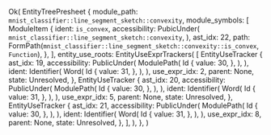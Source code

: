 Ok(
    EntityTreePresheet {
        module_path: `mnist_classifier::line_segment_sketch::convexity`,
        module_symbols: [
            ModuleItem {
                ident: `is_convex`,
                accessibility: PubicUnder(
                    `mnist_classifier::line_segment_sketch::convexity`,
                ),
                ast_idx: 22,
                path: FormPath(`mnist_classifier::line_segment_sketch::convexity::is_convex`, `Function`),
            },
        ],
        entity_use_roots: EntityUseExprTrackers(
            [
                EntityUseTracker {
                    ast_idx: 19,
                    accessibility: PublicUnder(
                        ModulePath(
                            Id {
                                value: 30,
                            },
                        ),
                    ),
                    ident: Identifier(
                        Word(
                            Id {
                                value: 31,
                            },
                        ),
                    ),
                    use_expr_idx: 2,
                    parent: None,
                    state: Unresolved,
                },
                EntityUseTracker {
                    ast_idx: 20,
                    accessibility: PublicUnder(
                        ModulePath(
                            Id {
                                value: 30,
                            },
                        ),
                    ),
                    ident: Identifier(
                        Word(
                            Id {
                                value: 31,
                            },
                        ),
                    ),
                    use_expr_idx: 5,
                    parent: None,
                    state: Unresolved,
                },
                EntityUseTracker {
                    ast_idx: 21,
                    accessibility: PublicUnder(
                        ModulePath(
                            Id {
                                value: 30,
                            },
                        ),
                    ),
                    ident: Identifier(
                        Word(
                            Id {
                                value: 31,
                            },
                        ),
                    ),
                    use_expr_idx: 8,
                    parent: None,
                    state: Unresolved,
                },
            ],
        ),
    },
)